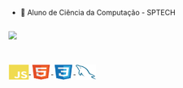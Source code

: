 
- 🔭 Aluno de Ciência da Computação - SPTECH

##

<div align="left">
  <a href="https://github.com/matheuslealdeoliveira">
  <img height="180em" src="https://github-readme-stats.vercel.app/api?username=matheuslealdeoliveira&show_icons=true&theme=dark&include_all_commits=true&count_private=true"/>
</div>
  
  ##
  
 <div style="display: inline_block"><br>
  <img align="center" height="30" width="40" src="https://raw.githubusercontent.com/devicons/devicon/master/icons/javascript/javascript-plain.svg">
  <img align="center" height="30" width="40" src="https://raw.githubusercontent.com/devicons/devicon/master/icons/html5/html5-original.svg">
  <img align="center" height="30" width="40" src="https://raw.githubusercontent.com/devicons/devicon/master/icons/css3/css3-original.svg">
   <img align="center" height="30" width="40" src="https://raw.githubusercontent.com/devicons/devicon/master/icons/mysql/mysql-original.svg">
</div>
